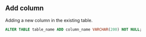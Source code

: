 <!--
@category mysql
@keywords add column, 컬럼 추가
-->
## Add column

Adding a new column in the existing table.

```sql
ALTER TABLE table_name ADD column_name VARCHAR(200) NOT NULL;
```
